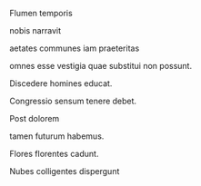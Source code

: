 Flumen temporis

nobis narravit

aetates communes iam praeteritas 

omnes esse vestigia quae substitui non possunt.

Discedere homines educat.

Congressio sensum tenere debet.

Post dolorem

tamen futurum habemus.

Flores florentes cadunt.

Nubes colligentes dispergunt